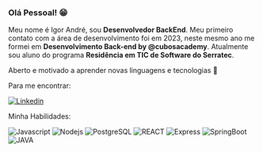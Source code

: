 ### Olá Pessoal!  :grin:

Meu nome é Igor André, sou **Desenvolvedor BackEnd**. Meu primeiro contato com a área de desenvolvimento foi em 2023, neste mesmo ano me formei em **Desenvolvimento Back-end by @cubosacademy**.
Atualmente sou aluno do programa **Residência em TIC de Software do Serratec**.


Aberto e motivado a aprender novas linguagens e tecnologias 🚀

Para me encontrar:

[![Linkedin](https://img.shields.io/badge/LinkedIn-0077B5?style=for-the-badge&logo=linkedin&logoColor=white)](https://www.linkedin.com/in/igor-padua/)


Minha Habilidades:


![Javascript](https://img.shields.io/badge/JavaScript-323330?style=for-the-badge&logo=javascript&logoColor=F7DF1E)
![Nodejs](https://img.shields.io/badge/Node%20js-339933?style=for-the-badge&logo=nodedotjs&logoColor=white)
![PostgreSQL](https://img.shields.io/badge/PostgreSQL-316192?style=for-the-badge&logo=postgresql&logoColor=white)
![REACT](https://img.shields.io/badge/React-323330?style=for-the-badge&logo=react)
![Express](https://img.shields.io/badge/express.js-%23404d59.svg?style=for-the-badge&logo=express&logoColor=%2361DAFB)
![SpringBoot](https://img.shields.io/badge/SpringBoot-323330?style=for-the-badge&logo=springboot)
![JAVA](https://img.shields.io/badge/Java-ED8B00?style=for-the-badge&logo=java&logoColor=white)





